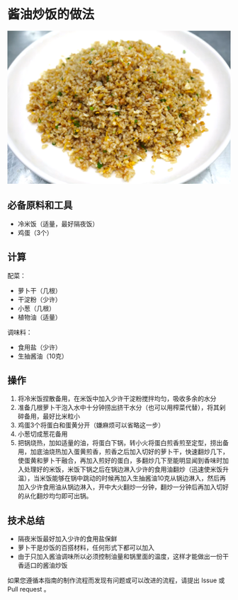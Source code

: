 # 酱油炒饭的做法

![酱油炒饭成品](./酱油炒饭.png)

## 必备原料和工具

- 冷米饭（适量，最好隔夜饭）
- 鸡蛋（3个）

## 计算

配菜：

- 萝卜干（几根）
- 干淀粉（少许）
- 小葱（几根）
- 植物油（适量）

调味料：

- 食用盐（少许）
- 生抽酱油（10克）

## 操作

1. 将冷米饭捏散备用，在米饭中加入少许干淀粉搅拌均匀，吸收多余的水分
2. 准备几根萝卜干泡入水中十分钟捞出挤干水分（也可以用榨菜代替），将其剁碎备用，最好比米粒小
3. 鸡蛋3个将蛋白和蛋黄分开（嫌麻烦可以省略这一步）
4. 小葱切成葱花备用
5. 把锅烧热，加如适量的油，将蛋白下锅，转小火将蛋白煎香煎至定型，捞出备用，加底油烧热加入蛋黄煎香，煎香之后加入切好的萝卜干，快速翻炒几下，使蛋黄和萝卜干融合，再加入煎好的蛋白，多翻炒几下至能明显闻到香味时加入处理好的米饭，米饭下锅之后在锅边淋入少许的食用油翻炒（迅速使米饭升温），当米饭能够在锅中跳动的时候再加入生抽酱油10克从锅边淋入，然后再加入少许食用油从锅边淋入，开中大火翻炒一分钟，翻炒一分钟后再加入切好的从化翻炒均匀即可出锅。

## 技术总结

- 隔夜米饭最好加入少许的食用盐保鲜
- 萝卜干是炒饭的百搭材料，任何形式下都可以加入
- 由于只加入酱油调味所以必须控制油量和锅里面的温度，这样才能做出一份干香适口的酱油炒饭

如果您遵循本指南的制作流程而发现有问题或可以改进的流程，请提出 Issue 或 Pull request 。
